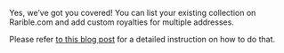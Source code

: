 Yes, we’ve got you covered! You can list your existing collection on Rarible.com and add custom royalties for multiple addresses.

Please refer [to this blog post](https://rarible.medium.com/list-your-collection-on-rarible-com-for-secondary-sales-with-multiple-royalties-512cf4221f6) for a detailed instruction on how to do that.
